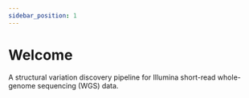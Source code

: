 ```yaml
---
sidebar_position: 1
---
```


# Welcome

A structural variation discovery pipeline 
for Illumina short-read whole-genome 
sequencing (WGS) data.